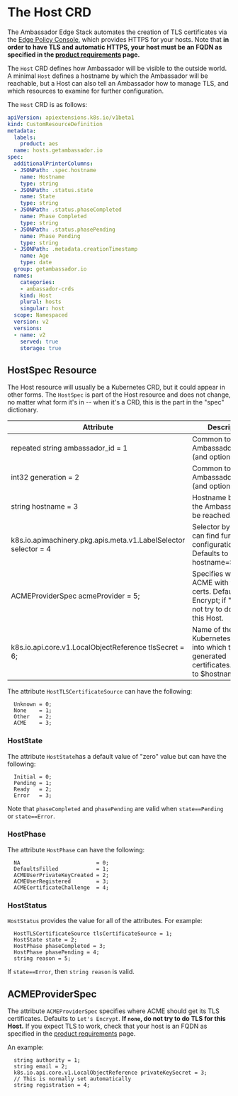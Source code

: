 # The Host CRD

The Ambassador Edge Stack automates the creation of TLS certificates via the [Edge Policy Console](../../about/edge-policy-console), which provides HTTPS for your hosts. Note that **in order to have TLS and automatic HTTPS, your host must be an FQDN as specified in the [product requirements](../../user-guide/product-requirements) page.**

The `Host` CRD defines how Ambassador will be visible to the  outside world. A minimal `Host` defines a hostname by which the Ambassador will be reachable, but a Host can also tell an Ambassador how to manage TLS, and which resources to examine for further configuration.

The `Host` CRD is as follows:

```yaml
apiVersion: apiextensions.k8s.io/v1beta1
kind: CustomResourceDefinition
metadata:
  labels:
    product: aes
  name: hosts.getambassador.io
spec:
  additionalPrinterColumns:
  - JSONPath: .spec.hostname
    name: Hostname
    type: string
  - JSONPath: .status.state
    name: State
    type: string
  - JSONPath: .status.phaseCompleted
    name: Phase Completed
    type: string
  - JSONPath: .status.phasePending
    name: Phase Pending
    type: string
  - JSONPath: .metadata.creationTimestamp
    name: Age
    type: date
  group: getambassador.io
  names:
    categories:
    - ambassador-crds
    kind: Host
    plural: hosts
    singular: host
  scope: Namespaced
  version: v2
  versions:
  - name: v2
    served: true
    storage: true
```

## HostSpec Resource

The Host resource will usually be a Kubernetes CRD, but it could appear in other forms. The `HostSpec` is part of the Host resource and does not change, no matter what form it's in -- when it's a CRD, this is the part in the "spec" dictionary.

| Attribute | Descriptions |
|------------------------------------------------------------------|-------------------------------------------------------------------------------------------------------------------------|
| repeated string ambassador_id = 1 | Common to all Ambassador objects (and optional) |
| int32 generation = 2 | Common to all Ambassador objects (and optional) |
| string hostname = 3 | Hostname by which the Ambassador can be reached. |
| k8s.io.apimachinery.pkg.apis.meta.v1.LabelSelector selector = 4 | Selector by which we can find further configuration. Defaults to hostname=$hostname |
| ACMEProviderSpec acmeProvider = 5; | Specifies who to talk ACME with to get certs. Defaults to Let's Encrypt; if "none", do not try to do TLS for this Host. |
| k8s.io.api.core.v1.LocalObjectReference tlsSecret = 6; | Name of the Kubernetes secret into which to save generated certificates. Defaults to $hostname |

The attribute `HostTLSCertificateSource` can have the following:
```
  Unknown = 0;
  None    = 1;
  Other   = 2;
  ACME    = 3;
```

### HostState

The attribute `HostState`has a default value of "zero" value but can have the following: 

```
  Initial = 0;
  Pending = 1;
  Ready   = 2;
  Error   = 3;
```

Note that `phaseCompleted` and `phasePending` are valid when `state==Pending` or `state==Error`.


### HostPhase

The attribute `HostPhase` can have the following:
```
  NA                        = 0;
  DefaultsFilled            = 1;
  ACMEUserPrivateKeyCreated = 2;
  ACMEUserRegistered        = 3;
  ACMECertificateChallenge  = 4;
```

### HostStatus

`HostStatus` provides the value for all of the attributes. For example:
```
  HostTLSCertificateSource tlsCertificateSource = 1;
  HostState state = 2;
  HostPhase phaseCompleted = 3;
  HostPhase phasePending = 4;
  string reason = 5;
  ```

If `state==Error`, then `string reason` is valid.

## ACMEProviderSpec

The attribute `ACMEProviderSpec` specifies where ACME should get its TLS certificates. Defaults to `Let's Encrypt`. **If `none`, do not try to do TLS for this Host.** If you expect TLS to work, check that your host is an FQDN as specified in the [product requirements](../../user-guide/product-requirements) page.

An example:

```
  string authority = 1;
  string email = 2;
  k8s.io.api.core.v1.LocalObjectReference privateKeySecret = 3;
  // This is normally set automatically
  string registration = 4;
```

